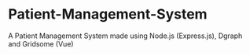 # Patient-Management-System
A Patient Management System made using Node.js (Express.js), Dgraph and Gridsome (Vue)
